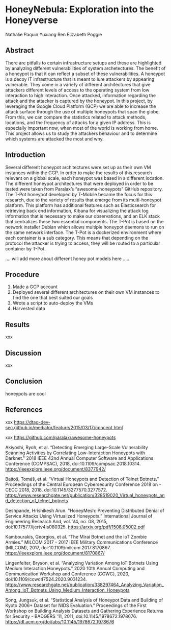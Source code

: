 # HoneyNebula: Exploration into the Honeyverse

Nathalie Paquin
Yuxiang Ren
Elizabeth Poggie

## Abstract

There are pitfalls to certain infrastructure setups and these are highlighted by analyzing different vulnerabilities of system archetectures. The benefit of a honeypot is that it can reflect a subset of these vulnerabilities.  A honeypot is a decoy IT infrastructure that is meant to lure attackers by appearing vulnerable. They come in a variety of different architectures that give attackers different levels of access to the operating system from low interaction to high interaction. Once attacked, information regarding the attack and the attacker is captured by the honeypot. In this project, by leveraging the Google Cloud Platform (GCP) we are able to increase the attack surface through the use of multiple honeypots that span the globe. From this, we can compare the statistics related to attack methods, locations, and the frequency of attacks for a given IP address. This is especially important now, when most of the world is working from home. This project allows us to study the attackers behaviour and to determine which systems are attacked the most and why.

## Introduction

Several different honeypot architectures were set up as their own VM instances within the GCP. In order to make the results of this research relevant on a global scale, each honeypot was based in a different location. The different honeypot architectures that were deployed in order to be tested were taken from Paralax’s “awesome-honeypots” GitHub repository.  The T-Pot honeypot developed by T-Mobile became the focus for this research, due to the variety of results that emerge from its multi-honeypot platform. This platform has additional features such as Elasticsearch for retrieving back end information, Kibana for visualizing the attack log information that is necessary to make our observations, and an ELK stack that centralizes these two essential components. The T-Pot is based on the network installer Debian which allows multiple honeypot daemons to run on the same network interface. The T-Pot is a dockerized environment where each container is a sub category. This means that depending on the protocol the attacker is trying to access, they will be routed to a particular container by T-Pot.   

.... will add more about different honey pot models here .....

## Procedure 

1. Made a GCP account
2. Deployed several different architectures on their own VM instances to find the one that best suited our goals
3. Wrote a script to auto-deploy the VMs
4. Harvested data

## Results

xxx

## Discussion

xxx

## Conclusion

honeypots are cool

## References

xxx https://dtag-dev-sec.github.io/mediator/feature/2015/03/17/concept.html

xxx https://github.com/paralax/awesome-honeypots

Akiyoshi, Ryoh, et al. “Detecting Emerging Large-Scale Vulnerability Scanning Activities by Correlating Low-Interaction Honeypots with Darknet.” 2018 IEEE 42nd Annual Computer Software and Applications Conference (COMPSAC), 2018, doi:10.1109/compsac.2018.10314. https://ieeexplore.ieee.org/document/8377942/

Bajtoš, Tomáš, et al. “Virtual Honeypots and Detection of Telnet Botnets.” Proceedings of the Central European Cybersecurity Conference 2018 on - CECC 2018, 2018, doi:10.1145/3277570.3277572. https://www.researchgate.net/publication/328519020_Virtual_honeypots_and_detection_of_telnet_botnets

Deshpande, Hrishikesh Arun. “HoneyMesh: Preventing Distributed Denial of Service Attacks Using Virtualized Honeypots.” International Journal of Engineering Research And, vol. V4, no. 08, 2015, doi:10.17577/ijertv4is080325. https://arxiv.org/pdf/1508.05002.pdf

Kambourakis, Georgios, et al. “The Mirai Botnet and the IoT Zombie Armies.” MILCOM 2017 - 2017 IEEE Military Communications Conference (MILCOM), 2017, doi:10.1109/milcom.2017.8170867. https://ieeexplore.ieee.org/document/8170867/

Lingenfelter, Bryson, et al. “Analyzing Variation Among IoT Botnets Using Medium Interaction Honeypots.” 2020 10th Annual Computing and Communication Workshop and Conference (CCWC), 2020, doi:10.1109/ccwc47524.2020.9031234. https://www.researchgate.net/publication/338297464_Analyzing_Variation_Among_IoT_Botnets_Using_Medium_Interaction_Honeypots

Song, Jungsuk, et al. “Statistical Analysis of Honeypot Data and Building of Kyoto 2006+ Dataset for NIDS Evaluation.” Proceedings of the First Workshop on Building Analysis Datasets and Gathering Experience Returns for Security - BADGERS '11, 2011, doi:10.1145/1978672.1978676. https://dl.acm.org/doi/abs/10.1145/1978672.1978676
